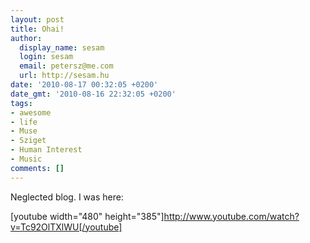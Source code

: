 ```yaml
---
layout: post
title: Ohai!
author:
  display_name: sesam
  login: sesam
  email: petersz@me.com
  url: http://sesam.hu
date: '2010-08-17 00:32:05 +0200'
date_gmt: '2010-08-16 22:32:05 +0200'
tags:
- awesome
- life
- Muse
- Sziget
- Human Interest
- Music
comments: []
---
```


Neglected blog. I was here:

[youtube width="480" height="385"]http://www.youtube.com/watch?v=Tc92OlTXlWU[/youtube]
